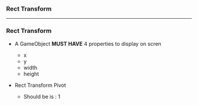
### Rect Transform

-------------------------------------------------------------

### Rect Transform

* A GameObject **MUST HAVE** 4 properties to display on scren
  * x
  * y
  * width
  * height
  
* Rect Transform Pivot
  * Should be is : 1
